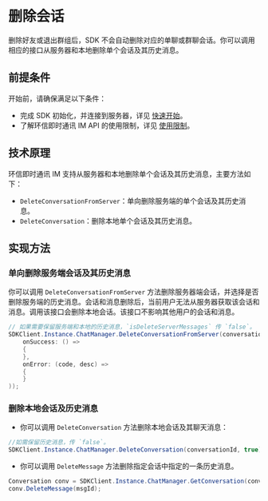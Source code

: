 # 删除会话

<Toc />

删除好友或退出群组后，SDK 不会自动删除对应的单聊或群聊会话。你可以调用相应的接口从服务器和本地删除单个会话及其历史消息。

## 前提条件

开始前，请确保满足以下条件：

- 完成 SDK 初始化，并连接到服务器，详见 [快速开始](quickstart.html)。
- 了解环信即时通讯 IM API 的使用限制，详见 [使用限制](/product/limitation.html)。

## 技术原理

环信即时通讯 IM 支持从服务器和本地删除单个会话及其历史消息，主要方法如下：

- `DeleteConversationFromServer`：单向删除服务端的单个会话及其历史消息。
- `DeleteConversation`：删除本地单个会话及其历史消息。

## 实现方法

### 单向删除服务端会话及其历史消息

你可以调用 `DeleteConversationFromServer` 方法删除服务器端会话，并选择是否删除服务端的历史消息。会话和消息删除后，当前用户无法从服务器获取该会话和消息。调用该接口会删除本地会话。该接口不影响其他用户的会话和消息。

```csharp
// 如果需要保留服务端和本地的历史消息，`isDeleteServerMessages` 传 `false`。
SDKClient.Instance.ChatManager.DeleteConversationFromServer(conversationId, conversationType, isDeleteServerMessages, new CallBack(
    onSuccess: () =>
    {
    },
    onError: (code, desc) =>
    {
    }
));
```

### 删除本地会话及历史消息

- 你可以调用 `DeleteConversation` 方法删除本地会话及其聊天消息：

```csharp
//如需保留历史消息，传 `false`。
SDKClient.Instance.ChatManager.DeleteConversation(conversationId, true);
```

- 你可以调用 `DeleteMessage` 方法删除指定会话中指定的一条历史消息。

```csharp
Conversation conv = SDKClient.Instance.ChatManager.GetConversation(conversationId, convType);
conv.DeleteMessage(msgId);
```
